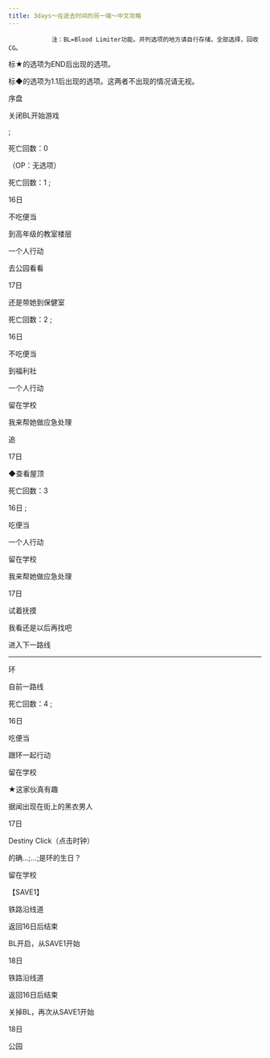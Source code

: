 ```yaml
---
title: 3days～在逝去时间的另一端～中文攻略
---
```


                注：BL=Blood Limiter功能。并列选项的地方请自行存储，全部选择，回收CG。

标★的选项为END后出现的选项。

标◆的选项为1.1后出现的选项。这两者不出现的情况请无视。



序盘



关闭BL开始游戏

 ;

死亡回数：0

（OP：无选项）



死亡回数：1 ;

16日

不吃便当

到高年级的教室楼层

一个人行动

去公园看看

17日

还是带她到保健室



死亡回数：2 ;

16日

不吃便当

到福利社

一个人行动

留在学校

我来帮她做应急处理

追

17日

◆查看屋顶



死亡回数：3

16日 ;

吃便当

一个人行动

留在学校

我来帮她做应急处理

17日

试着抚摸

我看还是以后再找吧



进入下一路线

--------------------------------------------------------------------------------



环



自前一路线



死亡回数：4 ;

16日

吃便当

跟环一起行动

留在学校

★这家伙真有趣

据闻出现在街上的黑衣男人

17日

Destiny Click（点击时钟）

的确…;…;是环的生日？

留在学校

【SAVE1】

铁路沿线道



返回16日后结束



BL开启，从SAVE1开始



18日

铁路沿线道



返回16日后结束



关掉BL，再次从SAVE1开始



18日

公园




              
